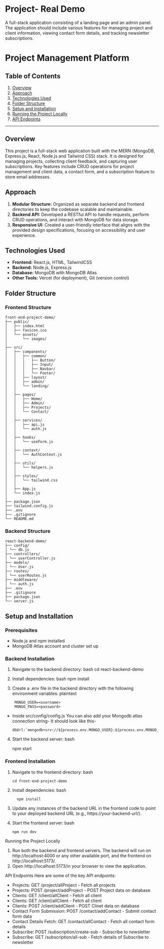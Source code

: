 # Project- Real Demo

A full-stack application consisting of a landing page and an admin panel. The application should include various features for managing project and client information, viewing contact form details, and tracking newsletter subscriptions.


# Project Management Platform

## Table of Contents

1. [Overview](#overview)
2. [Approach](#approach)
3. [Technologies Used](#technologies-used)
4. [Folder Structure](#folder-structure)
5. [Setup and Installation](#setup-and-installation)
6. [Running the Project Locally](#running-the-project-locally)
7. [API Endpoints](#api-endpoints)

---

## Overview

This project is a full-stack web application built with the MERN (MongoDB, Express.js, React, Node.js and Tailwind CSS) stack. It is designed for managing projects, collecting client feedback, and capturing user subscriptions. Key features include CRUD operations for project management and client data, a contact form, and a subscription feature to store email addresses.

## Approach

1. **Modular Structure:** Organized as separate backend and frontend directories to keep the codebase scalable and maintainable.
2. **Backend API:** Developed a RESTful API to handle requests, perform CRUD operations, and interact with MongoDB for data storage.
3. **Responsive UI:** Created a user-friendly interface that aligns with the provided design specifications, focusing on accessibility and user experience.

## Technologies Used

- **Frontend:** React.js, HTML, TailwindCSS
- **Backend:** Node.js, Express.js
- **Database:** MongoDB with MongoDB Atlas
- **Other Tools:** Vercel (for deployment), Git (version control)

## Folder Structure

### Frontend Structure
```
front-end-project-demo/
├── public/
│   ├── index.html
│   ├── favicon.ico
│   └── assets/
│       └── images/
│
├── src/
│   ├── components/
│   │   ├── common/
│   │   │   ├── Button/
│   │   │   ├── Input/
│   │   │   ├── Navbar/
│   │   │   └── Footer/
│   │   ├── layout/
│   │   ├── admin/
│   │   └── landing/
│   │
│   ├── pages/
│   │   ├── Home/
│   │   ├── Admin/
│   │   ├── Projects/
│   │   └── Contact/
│   │
│   ├── services/
│   │   ├── api.js
│   │   └── auth.js
│   │
│   ├── hooks/
│   │   └── useForm.js
│   │
│   ├── context/
│   │   └── AuthContext.js
│   │
│   ├── utils/
│   │   └── helpers.js
│   │
│   ├── styles/
│   │   └── tailwind.css
│   │
│   ├── App.js
│   └── index.js
│
├── package.json
├── tailwind.config.js
├── .env
├── .gitignore
└── README.md

```

### Backend Structure
```
react-backend-demo/
├── config/
│ └── db.js
├── controllers/
│ └── userController.js
├── models/
│ └── User.js
├── routes/
│ └── userRoutes.js
├── middleware/
│ └── auth.js
├── .env
├── .gitignore
├── package.json
└── server.js
```


## Setup and Installation

### Prerequisites
- Node.js and npm installed
- MongoDB Atlas account and cluster set up

### Backend Installation

1. Navigate to the backend directory:
bash
             cd react-backend-demo
   
2. Install dependencies:
bash
        npm install

      
3. Create a .env file in the backend directory with the following environment variables:
plaintext

        MONGO_USER=<username>
        MONGO_PASS=<password>
- Inside src/config/config.js
    You can also add your Mongodb atlas 
    connection string-
    It should look like this-
    ```
    dbUrl:`mongodb+srv://${process.env.MONGO_USER}:${process.env.MONGO_PASS}@cluster0.ngfwe.mongodb.net/RealTrust`
    ```
4. Start the backend server:
bash

      npm start

      
### Frontend Installation
1. Navigate to the frontend directory:
bash
    ```
    cd front-end-project-demo
    ```
      
2. Install dependencies:
bash
    ```
      npm install
    ```
      
3. Update any instances of the backend URL in the frontend code to point to your deployed backend URL (e.g., https://your-backend-url/).
4. Start the frontend server:
bash
    ```
    npm run dev
    ```
        
Running the Project Locally
1. Run both the backend and frontend servers. The backend will run on http://localhost:4000 or any other available port, and the frontend on http://localhost:5173/.
2. Open http://localhost:5173/in your browser to view the application.


API Endpoints
Here are some of the key API endpoints:

- Projects: GET /project/allProject - Fetch all projects
- Projects: POST /project/addProject - POST Project data on database
- Clients: GET /client/allClient - Fetch all client 
- Clients: GET /client/allClient - Fetch all client
- Clients: POST /client/addClient - POST Clinet data on database
- Contact Form Submission: POST /contact/addContact - 
Submit contact form data
- Contact Details Fetch: GET /contact/allContact - 
Fetch all contact form details
- Subscribe: POST /subscription/create-sub - Subscribe to newsletter
- Subscribe: GET /subscription/all-sub - Fetch details of Subscribe to newsletter



        
